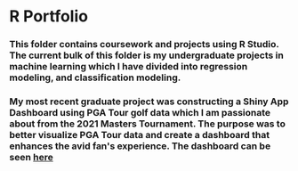 # R Portfolio

### This folder contains coursework and projects using R Studio. The current bulk of this folder is my undergraduate projects in machine learning which I have divided into regression modeling, and classification modeling.

### My most recent graduate project was constructing a Shiny App Dashboard using PGA Tour golf data which I am passionate about from the 2021 Masters Tournament. The purpose was to better visualize PGA Tour data and create a dashboard that enhances the avid fan's experience. The dashboard can be seen [here](https://aweirth.shinyapps.io/shiny_masters/)
